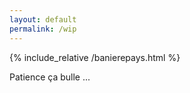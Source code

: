 ```yaml
---
layout: default
permalink: /wip
---
```


{% include_relative /banierepays.html %}

<p>Patience ça bulle ...</p>
